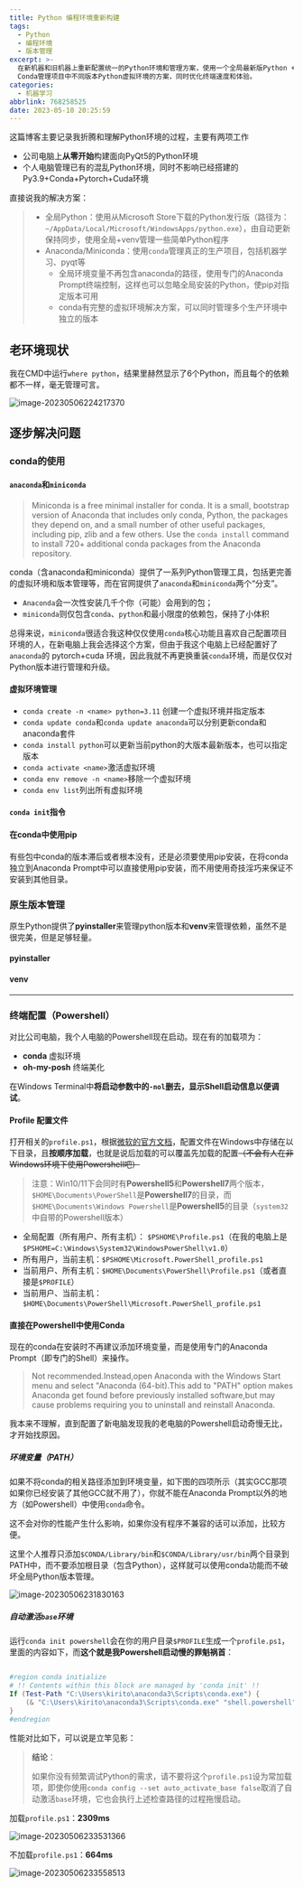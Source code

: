 ```yaml
---
title: Python 编程环境重新构建
tags:
  - Python
  - 编程环境
  - 版本管理
excerpt: >-
  在新机器和旧机器上重新配置统一的Python环境和管理方案，使用一个全局最新版Python +
  Conda管理项目中不同版本Python虚拟环境的方案，同时优化终端速度和体验。
categories:
  - 机器学习
abbrlink: 768258525
date: 2023-05-10 20:25:59
---
```



这篇博客主要记录我折腾和理解Python环境的过程，主要有两项工作

- 公司电脑上**从零开始**构建面向PyQt5的Python环境
- 个人电脑管理已有的混乱Python环境，同时不影响已经搭建的Py3.9+Conda+Pytorch+Cuda环境

直接说我的解决方案：

> - 全局Python：使用从Microsoft Store下载的Python发行版（路径为：`~/AppData/Local/Microsoft/WindowsApps/python.exe`），由自动更新保持同步，使用全局+venv管理一些简单Python程序
> - Anaconda/Miniconda：使用`conda`管理真正的生产项目，包括机器学习、pyqt等
>   - 全局环境变量不再包含anaconda的路径，使用专门的Anaconda Prompt终端控制，这样也可以忽略全局安装的Python，使pip对指定版本可用
>   - conda有完整的虚拟环境解决方案，可以同时管理多个生产环境中独立的版本

## 老环境现状

我在CMD中运行`where python`，结果里赫然显示了6个Python，而且每个的依赖都不一样，毫无管理可言。

![image-20230506224217370](https://picgo-1308055782.cos.ap-chengdu.myqcloud.com/picgo-new/202305062242740.png)



## 逐步解决问题

### conda的使用

#### `anaconda`和`miniconda`

> Miniconda is a free minimal installer for conda. It is a small, bootstrap version of Anaconda that includes only conda, Python, the packages they depend on, and a small number of other useful packages, including pip, zlib and a few others. Use the `conda install` command to install 720+ additional conda packages from the Anaconda repository.

conda（含anaconda和miniconda）提供了一系列Python管理工具，包括更完善的虚拟环境和版本管理等，而在官网提供了`anaconda`和`miniconda`两个“分支”。

- `Anaconda`会一次性安装几千个你（可能）会用到的包；
- `miniconda`则仅包含`conda`、`python`和最小限度的依赖包，保持了小体积

总得来说，`miniconda`很适合我这种仅仅使用`conda`核心功能且喜欢自己配置项目环境的人，在新电脑上我会选择这个方案，但由于我这个电脑上已经配置好了`anaconda`的 pytorch+cuda 环境，因此我就不再更换重装`conda`环境，而是仅仅对Python版本进行管理和升级。

#### 虚拟环境管理

- `conda create -n <name> python=3.11` 创建一个虚拟环境并指定版本
- `conda update conda`和`conda update anaconda`可以分别更新conda和anaconda套件
- `conda install python`可以更新当前python的大版本最新版本，也可以指定版本
- `conda activate <name>`激活虚拟环境
- `conda env remove -n <name>`移除一个虚拟环境
- `conda env list`列出所有虚拟环境

#### `conda init`指令

#### 在conda中使用pip

有些包中conda的版本滞后或者根本没有，还是必须要使用pip安装，在将conda独立到Anaconda Prompt中可以直接使用pip安装，而不用使用奇技淫巧来保证不安装到其他目录。

### 原生版本管理

原生Python提供了**pyinstaller**来管理python版本和**venv**来管理依赖，虽然不是很完美，但是足够轻量。

#### pyinstaller

#### venv



---

### 终端配置（Powershell）

对比公司电脑，我个人电脑的Powershell现在启动。现在有的加载项为：

- **conda** 虚拟环境
- **oh-my-posh** 终端美化

在Windows Terminal中**将启动参数中的`-nol`删去，显示Shell启动信息以便调试**。

#### Profile 配置文件

打开相关的`profile.ps1`，根据[微软的官方文档](https://learn.microsoft.com/zh-cn/powershell/module/microsoft.powershell.core/about/about_profiles?view=powershell-7.3)，配置文件在Windows中存储在以下目录，且**按顺序加载**，也就是说后加载的可以覆盖先加载的配置~~（不会有人在非Windows环境下使用Powershell吧）~~

> 注意：Win10/11下会同时有**Powershell5**和**Powershell7**两个版本，`$HOME\Documents\PowerShell`是**Powershell7**的目录，而`$HOME\Documents\Windows Powershell`是**Powershell5**的目录（`system32`中自带的Powershell版本）

- 全局配置（所有用户、所有主机）： `$PSHOME\Profile.ps1`（在我的电脑上是`$PSHOME=C:\Windows\System32\WindowsPowerShell\v1.0`）
- 所有用户，当前主机：`$PSHOME\Microsoft.PowerShell_profile.ps1`
- 当前用户、所有主机：`$HOME\Documents\PowerShell\Profile.ps1`（或者直接是`$PROFILE`）
- 当前用户、当前主机：`$HOME\Documents\PowerShell\Microsoft.PowerShell_profile.ps1`

#### 直接在Powershell中使用Conda

现在的conda在安装时不再建议添加环境变量，而是使用专门的Anaconda Prompt（即专门的Shell）来操作。

> Not recommended.Instead,open Anaconda with the Windows Start menu and select "Anaconda (64-bit).This add to "PATH" option makes Anaconda get found before previously installed software,but may cause problems requiring you to uninstall and reinstall Anaconda.

我本来不理解，直到配置了新电脑发现我的老电脑的Powershell启动奇慢无比，才开始找原因。

##### 环境变量（PATH）

如果不将conda的相关路径添加到环境变量，如下图的四项所示（其实GCC那项如果你已经安装了其他GCC就不用了），你就不能在Anaconda Prompt以外的地方（如Powershell）中使用`conda`命令。

这不会对你的性能产生什么影响，如果你没有程序不兼容的话可以添加，比较方便。

这里个人推荐只添加`$CONDA/Library/bin`和`$CONDA/Library/usr/bin`两个目录到PATH中，而不要添加根目录（包含Python），这样就可以使用conda功能而不破坏全局Python版本管理。

![image-20230506231830163](https://picgo-1308055782.cos.ap-chengdu.myqcloud.com/picgo-new/202305062318636.png)

##### 自动激活`base`环境

运行`conda init powershell`会在你的用户目录`$PROFILE`生成一个`profile.ps1`，里面的内容如下，而**这个就是我Powershell启动慢的罪魁祸首**：

```powershell

#region conda initialize
# !! Contents within this block are managed by 'conda init' !!
If (Test-Path "C:\Users\kirito\anaconda3\Scripts\conda.exe") {
    (& "C:\Users\kirito\anaconda3\Scripts\conda.exe" "shell.powershell" "hook") | Out-String | ?{$_} | Invoke-Expression
}
#endregion

```

性能对比如下，可以说是立竿见影：

> **结论**：
>
> 如果你没有频繁调试Python的需求，请不要将这个`profile.ps1`设为常加载项，即使你使用`conda config --set auto_activate_base false`取消了自动激活`base`环境，它也会执行上述检查路径的过程拖慢启动。

加载`profile.ps1`：**2309ms**

![image-20230506233531366](C:/Users/kirito/AppData/Roaming/Typora/typora-user-images/image-20230506233531366.png)

不加载`profile.ps1`：**664ms**

![image-20230506233558513](C:/Users/kirito/AppData/Roaming/Typora/typora-user-images/image-20230506233558513.png)